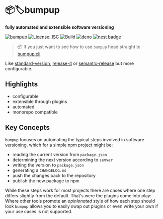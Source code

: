 # 📦🏷bumpup
**fully automated and extensible software versioning**

[![bumpup](https://img.shields.io/badge/%F0%9F%93%A6-bumpup-informational)](https:/github.com/danielr1996/bumpup)
[![License: ISC](https://img.shields.io/badge/License-ISC-blue.svg)](https://opensource.org/licenses/ISC)
![Build](https://github.com/danielr1996/bumpup-deno/workflows/Build/badge.svg)
[![deno](https://img.shields.io/badge/deno-v1.7.5-green.svg?style=round-square&logo=deno)](https:/github.com/danielr1996/bumpup)
[![nest badge](https://nest.land/badge-block.svg)](https://nest.land/package/your-module)

[comment]: <> ([![codecov]&#40;https://codecov.io/gh/danielr1996/bumpup-deno/branch/master/graph/badge.svg&#41;]&#40;https://codecov.io/gh/danielr1996/bumpup-deno&#41;)

[comment]: <> ([![HitCount]&#40;http://hits.dwyl.com/danielr1996/bumpup-deno.svg&#41;]&#40;http://hits.dwyl.com/danielr1996/bumpup-deno&#41;)

> 📦 If you just want to see how to use `bumpup` head straight to [bumpup:cli](packages/cli)

Like
[standard-version](https://github.com/conventional-changelog/standard-version#readme),
[release-it](https://github.com/release-it/release-it#readme) or
[semantic-release](https://github.com/semantic-release/semantic-release)
but more configurable.

## Highlights
- configurable
- extensible through plugins
- automated
- monorepo compatible

## Key Concepts
`bumpup` focuses on automating the typical steps involved in software versioning, which for a simple npm project might be:
- reading the current version from `package.json`
- determining the next version according to `semver`
- writing the version to `package.json`
- generating a `CHANGELOG.md`
- push the changes back to the repository
- publish the new package to npm

While these steps work for most projects there are cases where one step differs slightly from the default.
That's were the plugins come into play: Where other tools promote an *opinionated* style of how each step should look `bumpup`
allows you to easily swap out plugins or even write your own if your use cases is not supported.



